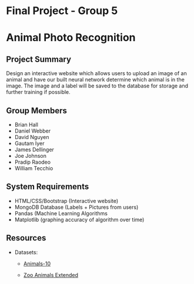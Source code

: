 # Final Project - Group 5

# Animal Photo Recognition 
## Project Summary

<p> Design an interactive website which allows users to upload an image of an animal and have our built neural network determine which animal is in the image. The image and a label will be saved to the database for storage and further training if possible.</p>

## Group Members 
* Brian Hall 
* Daniel Webber
* David Nguyen
* Gautam Iyer
* James Dellinger
* Joe Johnson
* Pradip Raodeo
* William Tecchio

## System Requirements
* HTML/CSS/Bootstrap (Interactive website)
* MongoDB Database (Labels + Pictures from users)
* Pandas (Machine Learning Algorithms
* Matplotlib (graphing accuracy of algorithm over time)

## Resources

* Datasets:
  - <p><a href= "https://www.kaggle.com/datasets/viratkothari/animal10">Animals-10</a> 
  - <p><a href= "https://www.kaggle.com/datasets/agajorte/zoo-animals-extended-dataset">Zoo Animals Extended</a>

